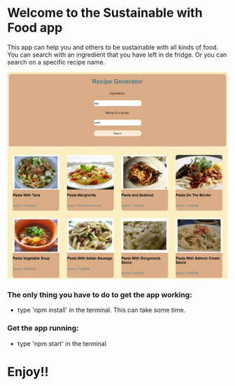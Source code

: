 # Welcome to the Sustainable with Food app

This app can help you and others to be sustainable with 
all kinds of food. You can search with an ingredient that 
you have left in de fridge. Or you can search on a specific 
recipe name.

![](src/assets/recipepage.jpg)

### The only thing you have to do to get the app working:
- type 'npm install' in the terminal. This can take some time.

### Get the app running:
- type 'npm start' in the terminal

# Enjoy!!
